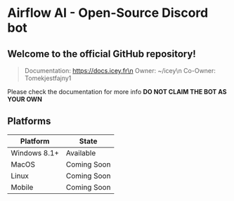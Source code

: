 # Airflow AI - Open-Source Discord bot
## Welcome to the official GitHub repository!

> Documentation: https://docs.icey.fr\n
> Owner: ~/icey\n
> Co-Owner: Tomekjestfajny1

Please check the documentation for more info
**DO NOT CLAIM THE BOT AS YOUR OWN**

## Platforms
| Platform | State |
| ----------- | ----------- |
| Windows 8.1+ | Available |
| MacOS | Coming Soon |
| Linux | Coming Soon |
| Mobile | Coming Soon |
